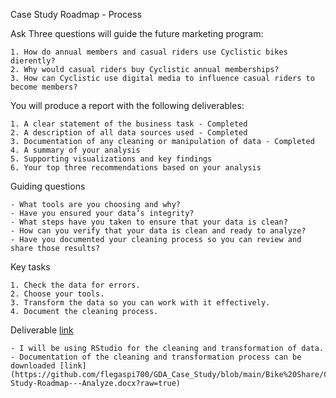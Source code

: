 Case Study Roadmap - Process

Ask Three questions will guide the future marketing program:

    1. How do annual members and casual riders use Cyclistic bikes dierently?
    2. Why would casual riders buy Cyclistic annual memberships? 
    3. How can Cyclistic use digital media to influence casual riders to become members? 
    
You will produce a report with the following deliverables: 

    1. A clear statement of the business task - Completed
    2. A description of all data sources used - Completed
    3. Documentation of any cleaning or manipulation of data - Completed
    4. A summary of your analysis 
    5. Supporting visualizations and key findings
    6. Your top three recommendations based on your analysis


Guiding questions

    - What tools are you choosing and why?
    - Have you ensured your data’s integrity?
    - What steps have you taken to ensure that your data is clean?
    - How can you verify that your data is clean and ready to analyze?
    - Have you documented your cleaning process so you can review and share those results?

Key tasks

    1. Check the data for errors.
    2. Choose your tools.
    3. Transform the data so you can work with it effectively.
    4. Document the cleaning process.

Deliverable [link](https://github.com/flegaspi700/GDA_Case_Study/blob/main/Bike%20Share/Case-Study-Roadmap---Analyze.docx?raw=true)

    - I will be using RStudio for the cleaning and transformation of data. 
    - Documentation of the cleaning and transformation process can be downloaded [link](https://github.com/flegaspi700/GDA_Case_Study/blob/main/Bike%20Share/Case-Study-Roadmap---Analyze.docx?raw=true) 

